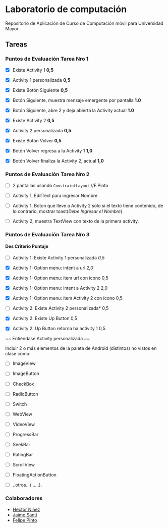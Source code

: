 # Laboratorio de computación


Repositorio de Aplicación de Curso de Computación móvil para Universidad Mayor.

## Tareas 


### Puntos de Evaluación Tarea Nro 1 

- [x] Existe Activity 1 **0,5**
- [x] Activity 1 personalizada **0,5**
- [x] Existe Botón Siguiente **0,5**
- [x] Botón Siguiente, muestra mensaje emergente por pantalla **1.0**
- [x] Botón Siguiente, abre 2 y deja abierta la Activity actual **1.0**
- [x] Existe Activity 2 **0,5**
- [x] Activity 2 personalizada **0,5**
- [x] Existe Botón Volver  **0,5**
- [x] Botón Volver regresa a la Activity 1 **1,0**
- [x] Botón Volver finaliza la Activity 2, actual **1,0**


### Puntos de Evaluación Tarea Nro 2

- [ ] 2 pantallas usando `ConstraintLayout` //F.Pinto
- [ ] Activity 1, EditText para ingresar Nombre
- [ ] Activity 1, Boton que lleve a Activity 2 solo si el texto tiene contenido, de lo contrario, mostrar toast(*Debe Ingresar el Nombre*).
- [ ] Activity 2, muestra TextView con texto de la primera activity.



### Puntos de Evaluación Tarea Nro 3

#### Des Criterio Puntaje

- [ ] Activity 1: Existe Activity 1 personalizada *0,5*
- [x] Activity 1: Option menu: intent a url *2,0*
- [x] Activity 1: Option menu: ítem url con ícono 0,5
- [x] Activity 1: Option menu: intent a Activity 2 2,0
- [x] Activity 1: Option menu: ítem Activity 2 con ícono 0,5
- [ ] Activity 2: Existe Activity 2 personalizada* 0,5
- [x] Activity 2: Existe Up Button 0,5
- [x] Activity 2: Up Button retorna ha activity 1 0,5


~~ Entiéndase Activity personalizada ~~

Incluir 2 o más elementos de la paleta de Android (distintos) no vistos en clase como:

- [ ] ImageView
- [ ] ImageButton
- [ ] CheckBox
- [ ] RadioButton
- [ ] Switch
- [ ] WebView
- [ ] VideoView
- [ ] ProgressBar
- [ ] SeekBar
- [ ] RatingBar
- [ ] ScrollView
- [ ] FloatingActionButton
- [ ] ..otros.. ( .....).






### Colaboradores

 - [Hectór Niñez](https://github.com/desarrolloPerrosky)
 - [Jaime Santí](https://github.com/jsanti-mayor)
 - [Felipe Pinto](https://github.com/grisone)






